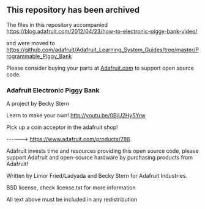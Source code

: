 ## This repository has been archived

The files in this repository accompanied https://blog.adafruit.com/2012/04/23/how-to-electronic-piggy-bank-video/

and were moved to https://github.com/adafruit/Adafruit_Learning_System_Guides/tree/master/Programmable_Piggy_Bank

Please consider buying your parts at [Adafruit.com](https://www.adafruit.com) to support open source code.


### Adafruit Electronic Piggy Bank

A project by Becky Stern

Learn to make your own! http://youtu.be/0BjU2Hy5Yrw

Pick up a coin acceptor in the adafruit shop!

------> https://www.adafruit.com/products/786

Adafruit invests time and resources providing this open source code, please support Adafruit and open-source hardware by purchasing products from Adafruit!


Written by Limor Fried/Ladyada and Becky Stern for Adafruit Industries.  

BSD license, check license.txt for more information

All text above must be included in any redistribution
